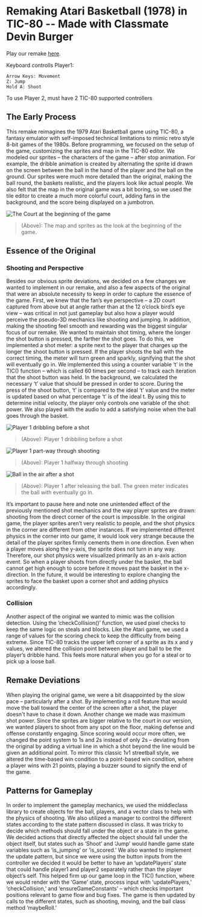 # Remaking Atari Basketball (1978) in TIC-80 -- Made with Classmate Devin Burger

Play our remake [here](https://github.swarthmore.edu/pages/CS91S-F24/remake-dburger1-jstump2/game/).

Keyboard controlls Player1:
  ```
  Arrow Keys: Movement
  Z: Jump
  Hold A: Shoot
 ```

To use Player 2, must have 2 TIC-80 supported controllers

## The Early Process

This remake reimagines the 1979 Atari Basketball game using TIC-80, a fantasy emulator with self-imposed technical limitations to mimic retro style 8-bit games of the 1980s. Before programming, we focused on the setup of the game, customizing the sprites and map in the TIC-80 editor. We modeled our sprites – the characters of the game – after stop animation. For example, the dribble animation is created by alternating the sprite id drawn on the screen between the ball in the hand of the player and the ball on the ground. Our sprites were much more detailed than the original, making the ball round, the baskets realistic, and the players look like actual people. We also felt that the map in the original game was a bit boring, so we used the tile editor to create a much more colorful court, adding fans in the background, and the score being displayed on a jumbotron. 

![The Court at the beginning of the game](https://imgur.com/gIZMGWS.png)

> (Above): The map and sprites as the look at the beginning of the game.

## Essence of the Original

### Shooting and Perspective

Besides our obvious sprite deviations, we decided on a few changes we wanted to implement in our remake, and also a few aspects of the original that were an absolute necessity to keep in order to capture the essence of the game. First, we knew that the fan’s eye perspective – a 2D court captured from above but at angle rather than at the 12 o’clock bird’s eye view – was critical in not just gameplay but also how a player would perceive the pseudo-3D mechanics like shooting and jumping. In addition, making the shooting feel smooth and rewarding was the biggest singular focus of our remake. We wanted to maintain shot timing, where the longer the shot button is pressed, the farther the shot goes. To do this, we implemented a shot meter: a sprite next to the player that charges up the longer the shoot button is pressed. If the player shoots the ball with the correct timing, the meter will turn green and sparkly, signifying that the shot will eventually go in. We implemented this using a counter variable ‘t’ in the TIC() function – which is called 60 times per second – to track each iteration that the shoot button was held. In the background, we calculated the necessary ‘t’ value that should be pressed in order to score. During the press of the shoot button, ‘t’ is compared to the ideal ‘t’ value and the meter is updated based on what percentage ‘t’ is of the ideal t. By using this to determine initial velocity, the player only controls one variable of the shot: power. We also played with the audio to add a satisfying noise when the ball goes through the basket. 

![Player 1 dribbling before a shot](https://imgur.com/YaZn783.png)
> (Above): Player 1 dribbiling before a shot

![Player 1 part-way through shooting](https://imgur.com/QmL2GGB.png)
> (Above): Player 1 halfway through shooting

![Ball in the air after a shot](https://imgur.com/6HduOhP.png)
> (Above): Player 1 after releasing the ball. The green meter indicates the ball with eventually go in.

It’s important to pause here and note one unintended effect of the previously mentioned shot mechanics and the way player sprites are drawn: shooting from the direct corner of the court is impossible. In the original game, the player sprites aren’t very realistic to people, and the shot physics in the corner are different from other instances. If we implemented different physics in the corner into our game, it would look very strange because the detail of the player sprites firmly cements them in one direction. Even when a player moves along the y-axis, the sprite does not turn in any way. Therefore, our shot physics were visualized primarily as an x-axis action event. So when a player shoots from directly under the basket, the ball cannot get high enough to score before it moves past the basket in the x-direction. In the future, it would be interesting to explore changing the sprites to face the basket upon a corner shot and adding physics accordingly.

### Collision

Another aspect of the original we wanted to mimic was the collision detection. Using the ‘checkCollision()’ function, we used pixel checks to keep the same logic on steals and blocks. Like the Atari game, we used a range of values for the scoring check to keep the difficulty from being extreme. Since TIC-80 tracks the upper left corner of a sprite as its x and y values, we altered the collision point between player and ball to be the player’s dribble hand. This feels more natural when you go for a steal or to pick up a loose ball.

## Remake Deviations

When playing the original game, we were a bit disappointed by the slow pace – particularly after a shot. By implementing a roll feature that would move the ball toward the center of the screen after a shot, the player doesn't have to chase it down. Another change we made was maximum shot power. Since the sprites are bigger relative to the court in our version, we wanted players to shoot from any spot on the floor, making defense and offense constantly engaging. Since scoring would occur more often, we changed the point system to 1s and 2s instead of only 2s – deviating from the original by adding a virtual line in which a shot beyond the line would be given an additional point. To mirror this classic 1v1 streetball style, we altered the time-based win condition to a point-based win condition, where a player wins with 21 points, playing a buzzer sound to signify the end of the game.

## Patterns for Gameplay

In order to implement the gameplay mechanics, we used the middleclass library to create objects for the ball, players, and a vector class to help with the physics of shooting. We also utilized a manager to control the different states according to the state pattern discussed in class. It was tricky to decide which methods should fall under the object or a state in the game. We decided actions that directly affected the object should fall under the object itself, but states such as ‘Shoot’ and ‘Jump’ would handle game state variables such as ‘is_jumping’ or ‘is_scored.’ We also wanted to implement the update pattern, but since we were using the button inputs from the controller we decided it would be better to have an ‘updatePlayers’ state that could handle player1 and player2 separately rather than the player object’s self. This helped firm up our game loop in the TIC() function, where we would render with the ‘Game’ state, process input with ‘updatePlayers,’ ‘checkCollision,’ and  ‘ensureGameConstants’ – which checks important positions relevant to game flow and bug fixes. The game is then updated by calls to the different states, such as shooting, moving, and the ball class method ‘maybeRoll.’ 
